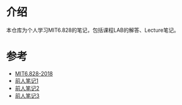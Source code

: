 # 介绍
本仓库为个人学习MIT6.828的笔记，包括课程LAB的解答、Lecture笔记。

# 参考
- [MIT6.828-2018](https://pdos.csail.mit.edu/6.828/2018/)
- [前人笔记1](https://www.cnblogs.com/gatsby123/tag/%E6%93%8D%E4%BD%9C%E7%B3%BB%E7%BB%9F/)
- [前人笔记2](https://github.com/clpsz/mit-jos-2014)
- [前人笔记3](https://blog.csdn.net/small_pond/category_8979531.html)